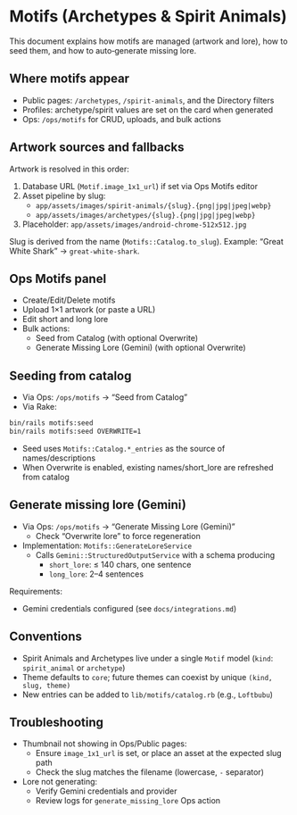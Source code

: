 # Motifs (Archetypes & Spirit Animals)

This document explains how motifs are managed (artwork and lore), how to seed them, and how to
auto‑generate missing lore.

## Where motifs appear

- Public pages: `/archetypes`, `/spirit-animals`, and the Directory filters
- Profiles: archetype/spirit values are set on the card when generated
- Ops: `/ops/motifs` for CRUD, uploads, and bulk actions

## Artwork sources and fallbacks

Artwork is resolved in this order:

1. Database URL (`Motif.image_1x1_url`) if set via Ops Motifs editor
2. Asset pipeline by slug:
   - `app/assets/images/spirit-animals/{slug}.{png|jpg|jpeg|webp}`
   - `app/assets/images/archetypes/{slug}.{png|jpg|jpeg|webp}`
3. Placeholder: `app/assets/images/android-chrome-512x512.jpg`

Slug is derived from the name (`Motifs::Catalog.to_slug`). Example: “Great White Shark” →
`great-white-shark`.

## Ops Motifs panel

- Create/Edit/Delete motifs
- Upload 1×1 artwork (or paste a URL)
- Edit short and long lore
- Bulk actions:
  - Seed from Catalog (with optional Overwrite)
  - Generate Missing Lore (Gemini) (with optional Overwrite)

## Seeding from catalog

- Via Ops: `/ops/motifs` → “Seed from Catalog”
- Via Rake:

```bash
bin/rails motifs:seed
bin/rails motifs:seed OVERWRITE=1
```

- Seed uses `Motifs::Catalog.*_entries` as the source of names/descriptions
- When Overwrite is enabled, existing names/short_lore are refreshed from catalog

## Generate missing lore (Gemini)

- Via Ops: `/ops/motifs` → “Generate Missing Lore (Gemini)”
  - Check “Overwrite lore” to force regeneration
- Implementation: `Motifs::GenerateLoreService`
  - Calls `Gemini::StructuredOutputService` with a schema producing
    - `short_lore`: ≤ 140 chars, one sentence
    - `long_lore`: 2–4 sentences

Requirements:

- Gemini credentials configured (see `docs/integrations.md`)

## Conventions

- Spirit Animals and Archetypes live under a single `Motif` model (`kind`: `spirit_animal` or
  `archetype`)
- Theme defaults to `core`; future themes can coexist by unique `(kind, slug, theme)`
- New entries can be added to `lib/motifs/catalog.rb` (e.g., `Loftbubu`)

## Troubleshooting

- Thumbnail not showing in Ops/Public pages:
  - Ensure `image_1x1_url` is set, or place an asset at the expected slug path
  - Check the slug matches the filename (lowercase, `-` separator)
- Lore not generating:
  - Verify Gemini credentials and provider
  - Review logs for `generate_missing_lore` Ops action
